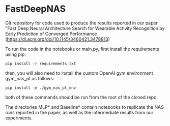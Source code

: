 # FastDeepNAS
Git repository for code used to produce the results reported in our paper "Fast Deep Neural Architecture Search for Wearable Activity Recognition by Early Prediction of Converged Performance (https://dl.acm.org/doi/10.1145/3460421.3478813)

To run the code in the notebooks or main.py, first install the requirements using pip:

    pip install -r requirements.txt
        
then, you will also need to install the custom OpenAI gym environment gym_nas_pt as follows:

    pip install -e ./gym_nas_pt_env
        
both of these commands should be run from the root of the cloned repo.

The directories MLP* and Baseline* contain notebooks to replicate the NAS runs reported in the paper, as well as the intermediate results from our experiments.
